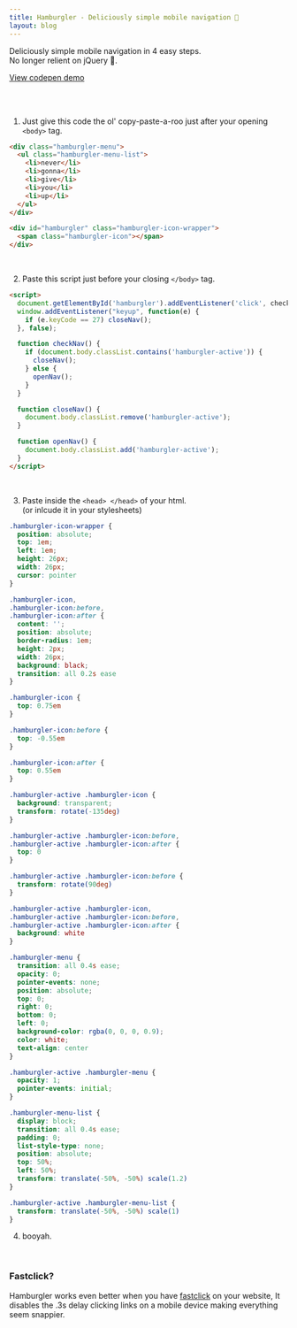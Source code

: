 ```yaml
---
title: Hamburgler - Deliciously simple mobile navigation 🍔 
layout: blog
---
```


Deliciously simple mobile navigation in 4 easy steps. <br> 
No longer relient on jQuery 🙌.

[View codepen demo](http://codepen.io/Johnm__/pen/OMqMmN)

<br>
<br>

1. Just give this code the ol' copy-paste-a-roo just after your opening `<body>` tag. 

```html
<div class="hamburgler-menu">
  <ul class="hamburgler-menu-list">
    <li>never</li>
    <li>gonna</li>
    <li>give</li>
    <li>you</li>
    <li>up</li>
  </ul>
</div>

<div id="hamburgler" class="hamburgler-icon-wrapper">
  <span class="hamburgler-icon"></span>
</div>
```

<br>

2. Paste this script just before your closing `</body>` tag.

```html
<script>
  document.getElementById('hamburgler').addEventListener('click', checkNav);
  window.addEventListener("keyup", function(e) {
    if (e.keyCode == 27) closeNav();
  }, false);

  function checkNav() {
    if (document.body.classList.contains('hamburgler-active')) {
      closeNav();
    } else {
      openNav();
    }
  }

  function closeNav() {
    document.body.classList.remove('hamburgler-active');
  }

  function openNav() {
    document.body.classList.add('hamburgler-active');
  }
</script>
```

<br>

3. Paste inside the `<head> </head>` of your html. <br> (or inlcude it in your stylesheets)


```css
.hamburgler-icon-wrapper {
  position: absolute;
  top: 1em;
  left: 1em;
  height: 26px;
  width: 26px;
  cursor: pointer
}

.hamburgler-icon,
.hamburgler-icon:before,
.hamburgler-icon:after {
  content: '';
  position: absolute;
  border-radius: 1em;
  height: 2px;
  width: 26px;
  background: black;
  transition: all 0.2s ease
}

.hamburgler-icon {
  top: 0.75em
}

.hamburgler-icon:before {
  top: -0.55em
}

.hamburgler-icon:after {
  top: 0.55em
}

.hamburgler-active .hamburgler-icon {
  background: transparent;
  transform: rotate(-135deg)
}

.hamburgler-active .hamburgler-icon:before,
.hamburgler-active .hamburgler-icon:after {
  top: 0
}

.hamburgler-active .hamburgler-icon:before {
  transform: rotate(90deg)
}

.hamburgler-active .hamburgler-icon,
.hamburgler-active .hamburgler-icon:before,
.hamburgler-active .hamburgler-icon:after {
  background: white
}

.hamburgler-menu {
  transition: all 0.4s ease;
  opacity: 0;
  pointer-events: none;
  position: absolute;
  top: 0;
  right: 0;
  bottom: 0;
  left: 0;
  background-color: rgba(0, 0, 0, 0.9);
  color: white;
  text-align: center
}

.hamburgler-active .hamburgler-menu {
  opacity: 1;
  pointer-events: initial;
}

.hamburgler-menu-list {
  display: block;
  transition: all 0.4s ease;
  padding: 0;
  list-style-type: none;
  position: absolute;
  top: 50%;
  left: 50%;
  transform: translate(-50%, -50%) scale(1.2)
}

.hamburgler-active .hamburgler-menu-list {
  transform: translate(-50%, -50%) scale(1)
}
```

4. booyah.

<br> 

### Fastclick?
Hamburgler works even better when you have [fastclick](https://github.com/ftlabs/fastclick) on your website, It disables the .3s delay clicking links on a mobile device making everything seem snappier.





